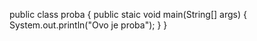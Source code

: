public class proba {
  public staic void main(String[] args) {
    System.out.println("Ovo je proba");
    }
}
